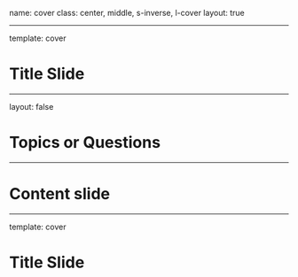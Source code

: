 name: cover
class: center, middle, s-inverse, l-cover
layout: true

---
template: cover

# Title Slide

---
layout: false
# Topics or Questions

---
# Content slide

---
template: cover

# Title Slide

